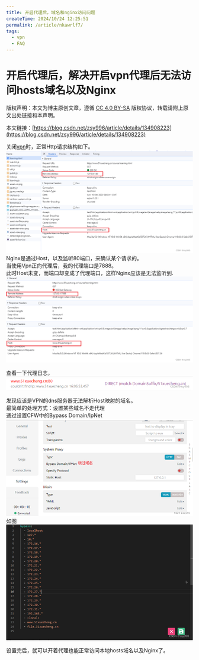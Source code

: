 ```yaml
---
title: 开启代理后，域名和nginx访问问题
createTime: 2024/10/24 12:25:51
permalink: /article/nkawrlf7/
tags:
  - vpn
  - FAQ
---
```

开启代理后，解决开启vpn代理后无法访问hosts域名以及Nginx
============================

版权声明：本文为博主原创文章，遵循 [CC 4.0 BY-SA](http://creativecommons.org/licenses/by-sa/4.0/) 版权协议，转载请附上原文出处链接和本声明。

本文链接：[https://blog.csdn.net/zsy996/article/details/134908223](https://blog.csdn.net/zsy996/article/details/134908223)

关闭[vpn](https://so.csdn.net/so/search?q=vpn&spm=1001.2101.3001.7020)时，正常Http请求结构如下。  
![](./开启代理后，域名和nginx访问问题.assets/6bdd753f32eb2ef608aba4365e04ac98.png)  
Nginx是通过Host，以及监听80端口，来确认某个请求的。  
当使用Vpn正向代理后，我的代理端口是7888。  
此时Host未变，而端口却变成了代理端口，这样Nginx应该是无法监听到.  
![](./开启代理后，域名和nginx访问问题.assets/99ad847e859fe0504cc2d886e9e2b26c.png)

查看一下代理日志，  
![](./开启代理后，域名和nginx访问问题.assets/a335c0da4c67aef264eb863a9138b00e.png)

发现应该是VPN的dns服务器无法解析Host映射的域名。  
最简单的处理方式：设置某些域名不走代理  
通过设置CFW中的Bypass Domain/IpNet  
![](./开启代理后，域名和nginx访问问题.assets/c61b76dd8f3c00a53819e4515fb67545.png)  
如图  
![](./开启代理后，域名和nginx访问问题.assets/9eaa585b237c9592bb7dc1b20945df09.png)

设置完后，就可以开着代理也能正常访问本地hosts域名以及Nginx了。
